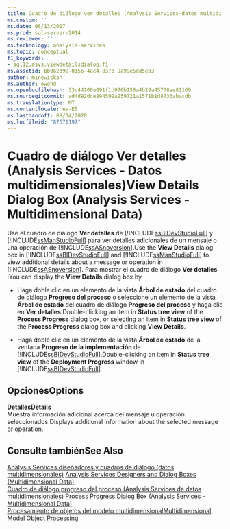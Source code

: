 ```yaml
---
title: Cuadro de diálogo ver detalles (Analysis Services-datos multidimensionales) | Microsoft Docs
ms.custom: ''
ms.date: 06/13/2017
ms.prod: sql-server-2014
ms.reviewer: ''
ms.technology: analysis-services
ms.topic: conceptual
f1_keywords:
- sql12.asvs.viewdetailsdialog.f1
ms.assetid: bb062d9e-0156-4ac4-837d-9a99e5dd5e93
author: minewiskan
ms.author: owend
ms.openlocfilehash: 33c44106a091f1d970b156a4b29a45738ee81169
ms.sourcegitcommit: ad4d92dce894592a259721a1571b1d8736abacdb
ms.translationtype: MT
ms.contentlocale: es-ES
ms.lasthandoff: 08/04/2020
ms.locfileid: "87671197"
---
```

# <a name="view-details-dialog-box-analysis-services---multidimensional-data"></a><span data-ttu-id="3b5f4-102">Cuadro de diálogo Ver detalles (Analysis Services - Datos multidimensionales)</span><span class="sxs-lookup"><span data-stu-id="3b5f4-102">View Details Dialog Box (Analysis Services - Multidimensional Data)</span></span>
  <span data-ttu-id="3b5f4-103">Use el cuadro de diálogo **Ver detalles** de [!INCLUDE[ssBIDevStudioFull](../includes/ssbidevstudiofull-md.md)] y [!INCLUDE[ssManStudioFull](../includes/ssmanstudiofull-md.md)] para ver detalles adicionales de un mensaje o una operación de [!INCLUDE[ssASnoversion](../includes/ssasnoversion-md.md)].</span><span class="sxs-lookup"><span data-stu-id="3b5f4-103">Use the **View Details** dialog box in [!INCLUDE[ssBIDevStudioFull](../includes/ssbidevstudiofull-md.md)] and [!INCLUDE[ssManStudioFull](../includes/ssmanstudiofull-md.md)] to view additional details about a message or operation in [!INCLUDE[ssASnoversion](../includes/ssasnoversion-md.md)].</span></span> <span data-ttu-id="3b5f4-104">Para mostrar el cuadro de diálogo **Ver detalles** :</span><span class="sxs-lookup"><span data-stu-id="3b5f4-104">You can display the **View Details** dialog box by</span></span>  
  
-   <span data-ttu-id="3b5f4-105">Haga doble clic en un elemento de la vista **Árbol de estado** del cuadro de diálogo **Progreso del proceso** o seleccione un elemento de la vista **Árbol de estado** del cuadro de diálogo **Progreso del proceso** y haga clic en **Ver detalles**.</span><span class="sxs-lookup"><span data-stu-id="3b5f4-105">Double-clicking an item in **Status tree view** of the **Process Progress** dialog box, or selecting an item in **Status tree view** of the **Process Progress** dialog box and clicking **View Details**.</span></span>  
  
-   <span data-ttu-id="3b5f4-106">Haga doble clic en un elemento de la vista **Árbol de estado** de la ventana **Progreso de la implementación** de [!INCLUDE[ssBIDevStudioFull](../includes/ssbidevstudiofull-md.md)].</span><span class="sxs-lookup"><span data-stu-id="3b5f4-106">Double-clicking an item in **Status tree view** of the **Deployment Progress** window in [!INCLUDE[ssBIDevStudioFull](../includes/ssbidevstudiofull-md.md)].</span></span>  
  
## <a name="options"></a><span data-ttu-id="3b5f4-107">Opciones</span><span class="sxs-lookup"><span data-stu-id="3b5f4-107">Options</span></span>  
 <span data-ttu-id="3b5f4-108">**Detalles**</span><span class="sxs-lookup"><span data-stu-id="3b5f4-108">**Details**</span></span>  
 <span data-ttu-id="3b5f4-109">Muestra información adicional acerca del mensaje u operación seleccionados.</span><span class="sxs-lookup"><span data-stu-id="3b5f4-109">Displays additional information about the selected message or operation.</span></span>  
  
## <a name="see-also"></a><span data-ttu-id="3b5f4-110">Consulte también</span><span class="sxs-lookup"><span data-stu-id="3b5f4-110">See Also</span></span>  
 <span data-ttu-id="3b5f4-111">[Analysis Services diseñadores y cuadros de diálogo &#40;datos multidimensionales&#41;](analysis-services-designers-and-dialog-boxes-multidimensional-data.md) </span><span class="sxs-lookup"><span data-stu-id="3b5f4-111">[Analysis Services Designers and Dialog Boxes &#40;Multidimensional Data&#41;](analysis-services-designers-and-dialog-boxes-multidimensional-data.md) </span></span>  
 <span data-ttu-id="3b5f4-112">[Cuadro de diálogo progreso del proceso &#40;Analysis Services de datos multidimensionales&#41;](process-progress-dialog-box-analysis-services-multidimensional-data.md) </span><span class="sxs-lookup"><span data-stu-id="3b5f4-112">[Process Progress Dialog Box &#40;Analysis Services - Multidimensional Data&#41;](process-progress-dialog-box-analysis-services-multidimensional-data.md) </span></span>  
 [<span data-ttu-id="3b5f4-113">Procesamiento de objetos del modelo multidimensional</span><span class="sxs-lookup"><span data-stu-id="3b5f4-113">Multidimensional Model Object Processing</span></span>](multidimensional-models/processing-a-multidimensional-model-analysis-services.md)  
  
  

